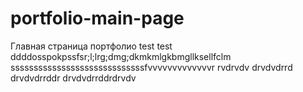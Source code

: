 # portfolio-main-page

Главная страница портфолио
test
test
ddddosspokpssfsr;l;lrg;dmg;dkmkmlgkbmgllksellfclm sssssssssssssssssssssssssssssfvvvvvvvvvvvvvr
rvdrvdv
drvdvdrrd
drvdvdrrddr
drvdvdrrddrdrvdv
